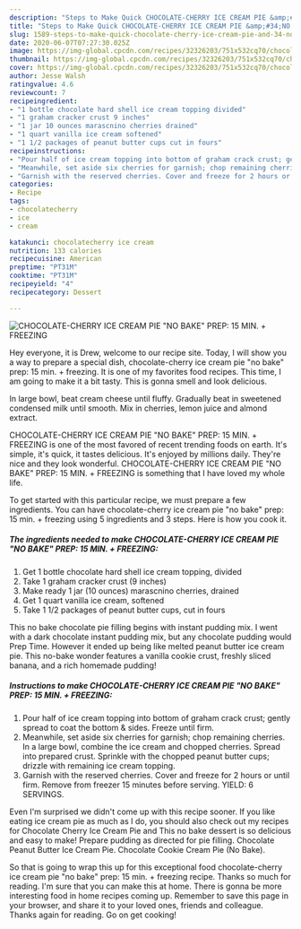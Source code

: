 ```yaml
---
description: "Steps to Make Quick CHOCOLATE-CHERRY ICE CREAM PIE &amp;#34;NO BAKE&amp;#34; PREP: 15 MIN. + FREEZING"
title: "Steps to Make Quick CHOCOLATE-CHERRY ICE CREAM PIE &amp;#34;NO BAKE&amp;#34; PREP: 15 MIN. + FREEZING"
slug: 1589-steps-to-make-quick-chocolate-cherry-ice-cream-pie-and-34-no-bake-and-34-prep-15-min-freezing
date: 2020-06-07T07:27:30.025Z
image: https://img-global.cpcdn.com/recipes/32326203/751x532cq70/chocolate-cherry-ice-cream-pie-no-bake-prep-15-min-freezing-recipe-main-photo.jpg
thumbnail: https://img-global.cpcdn.com/recipes/32326203/751x532cq70/chocolate-cherry-ice-cream-pie-no-bake-prep-15-min-freezing-recipe-main-photo.jpg
cover: https://img-global.cpcdn.com/recipes/32326203/751x532cq70/chocolate-cherry-ice-cream-pie-no-bake-prep-15-min-freezing-recipe-main-photo.jpg
author: Jesse Walsh
ratingvalue: 4.6
reviewcount: 7
recipeingredient:
- "1 bottle chocolate hard shell ice cream topping divided"
- "1 graham cracker crust 9 inches"
- "1 jar 10 ounces marascnino cherries drained"
- "1 quart vanilla ice cream softened"
- "1 1/2 packages of peanut butter cups cut in fours"
recipeinstructions:
- "Pour half of ice cream topping into bottom of graham crack crust; gently spread to coat the bottom &amp; sides. Freeze until firm."
- "Meanwhile, set aside six cherries for garnish; chop remaining cherries. In a large bowl, combine the ice cream and chopped cherries. Spread into prepared crust. Sprinkle with the chopped peanut butter cups; drizzle with remaining ice cream topping."
- "Garnish with the reserved cherries. Cover and freeze for 2 hours or until firm. Remove from freezer 15 minutes before serving. YIELD: 6 SERVINGS."
categories:
- Recipe
tags:
- chocolatecherry
- ice
- cream

katakunci: chocolatecherry ice cream 
nutrition: 133 calories
recipecuisine: American
preptime: "PT31M"
cooktime: "PT31M"
recipeyield: "4"
recipecategory: Dessert

---
```



![CHOCOLATE-CHERRY ICE CREAM PIE &#34;NO BAKE&#34; PREP: 15 MIN. + FREEZING](https://img-global.cpcdn.com/recipes/32326203/751x532cq70/chocolate-cherry-ice-cream-pie-no-bake-prep-15-min-freezing-recipe-main-photo.jpg)

Hey everyone, it is Drew, welcome to our recipe site. Today, I will show you a way to prepare a special dish, chocolate-cherry ice cream pie &#34;no bake&#34; prep: 15 min. + freezing. It is one of my favorites food recipes. This time, I am going to make it a bit tasty. This is gonna smell and look delicious.

In large bowl, beat cream cheese until fluffy. Gradually beat in sweetened condensed milk until smooth. Mix in cherries, lemon juice and almond extract.

CHOCOLATE-CHERRY ICE CREAM PIE &#34;NO BAKE&#34; PREP: 15 MIN. + FREEZING is one of the most favored of recent trending foods on earth. It's simple, it's quick, it tastes delicious. It's enjoyed by millions daily. They're nice and they look wonderful. CHOCOLATE-CHERRY ICE CREAM PIE &#34;NO BAKE&#34; PREP: 15 MIN. + FREEZING is something that I have loved my whole life.


To get started with this particular recipe, we must prepare a few ingredients. You can have chocolate-cherry ice cream pie &#34;no bake&#34; prep: 15 min. + freezing using 5 ingredients and 3 steps. Here is how you cook it.

<!--inarticleads1-->

##### The ingredients needed to make CHOCOLATE-CHERRY ICE CREAM PIE &#34;NO BAKE&#34; PREP: 15 MIN. + FREEZING:

1. Get 1 bottle chocolate hard shell ice cream topping, divided
1. Take 1 graham cracker crust (9 inches)
1. Make ready 1 jar (10 ounces) marascnino cherries, drained
1. Get 1 quart vanilla ice cream, softened
1. Take 1 1/2 packages of peanut butter cups, cut in fours


This no bake chocolate pie filling begins with instant pudding mix. I went with a dark chocolate instant pudding mix, but any chocolate pudding would Prep Time. However it ended up being like melted peanut butter ice cream pie. This no-bake wonder features a vanilla cookie crust, freshly sliced banana, and a rich homemade pudding! 

<!--inarticleads2-->

##### Instructions to make CHOCOLATE-CHERRY ICE CREAM PIE &#34;NO BAKE&#34; PREP: 15 MIN. + FREEZING:

1. Pour half of ice cream topping into bottom of graham crack crust; gently spread to coat the bottom &amp; sides. Freeze until firm.
1. Meanwhile, set aside six cherries for garnish; chop remaining cherries. In a large bowl, combine the ice cream and chopped cherries. Spread into prepared crust. Sprinkle with the chopped peanut butter cups; drizzle with remaining ice cream topping.
1. Garnish with the reserved cherries. Cover and freeze for 2 hours or until firm. Remove from freezer 15 minutes before serving. YIELD: 6 SERVINGS.


Even I&#39;m surprised we didn&#39;t come up with this recipe sooner. If you like eating ice cream pie as much as I do, you should also check out my recipes for Chocolate Cherry Ice Cream Pie and This no bake dessert is so delicious and easy to make! Prepare pudding as directed for pie filling. Chocolate Peanut Butter Ice Cream Pie. Chocolate Cookie Cream Pie (No Bake). 

So that is going to wrap this up for this exceptional food chocolate-cherry ice cream pie &#34;no bake&#34; prep: 15 min. + freezing recipe. Thanks so much for reading. I'm sure that you can make this at home. There is gonna be more interesting food in home recipes coming up. Remember to save this page in your browser, and share it to your loved ones, friends and colleague. Thanks again for reading. Go on get cooking!

